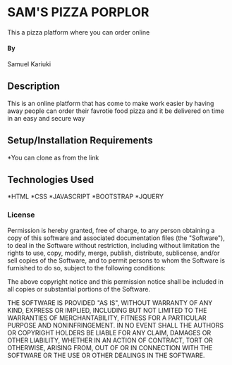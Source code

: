 # SAM'S PIZZA PORPLOR
#### 
This a pizza platform where you can order online
#### By 
Samuel Kariuki
## Description
This is an online platform that has come to make work easier by having away people can order their favrotie food pizza and it be delivered on time in an easy and secure way
## Setup/Installation Requirements
*You can clone as from the link
## Technologies Used
*HTML
*CSS
*JAVASCRIPT
*BOOTSTRAP
*JQUERY

### License
Permission is hereby granted, free of charge, to any person obtaining a copy of this software and associated documentation files (the "Software"), to deal in the Software without restriction, including without limitation the rights to use, copy, modify, merge, publish, distribute, sublicense, and/or sell copies of the Software, and to permit persons to whom the Software is furnished to do so, subject to the following conditions:

The above copyright notice and this permission notice shall be included in all copies or substantial portions of the Software.

THE SOFTWARE IS PROVIDED "AS IS", WITHOUT WARRANTY OF ANY KIND, EXPRESS OR IMPLIED, INCLUDING BUT NOT LIMITED TO THE WARRANTIES OF MERCHANTABILITY, FITNESS FOR A PARTICULAR PURPOSE AND NONINFRINGEMENT. IN NO EVENT SHALL THE AUTHORS OR COPYRIGHT HOLDERS BE LIABLE FOR ANY CLAIM, DAMAGES OR OTHER LIABILITY, WHETHER IN AN ACTION OF CONTRACT, TORT OR OTHERWISE, ARISING FROM, OUT OF OR IN CONNECTION WITH THE SOFTWARE OR THE USE OR OTHER DEALINGS IN THE SOFTWARE.